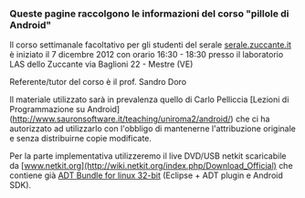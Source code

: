 ### Queste pagine raccolgono le informazioni del corso "pillole di Android"

Il corso settimanale facoltativo per gli studenti del serale
[serale.zuccante.it](http://serale.zuccante.it)
è iniziato il 7 dicembre 2012 con orario
16:30 - 18:30 presso il laboratorio LAS dello
Zuccante via Baglioni 22 - Mestre (VE)

Referente/tutor del corso è il prof. Sandro Doro

Il materiale utilizzato sarà in prevalenza quello di Carlo Pelliccia
[Lezioni di Programmazione su Android]
(http://www.sauronsoftware.it/teaching/uniroma2/android/)
che ci ha autorizzato ad utilizzarlo con l'obbligo di mantenerne
l'attribuzione originale e senza distribuirne copie modificate.

Per la parte implementativa utilizzeremo il live DVD/USB netkit scaricabile da
[www.netkit.org](http://wiki.netkit.org/index.php/Download_Official)
che contiene già
[ADT Bundle for linux 32-bit](http://dl.google.com/android/adt/adt-bundle-linux-x86.zip)
(Eclipse + ADT plugin e Android SDK).


